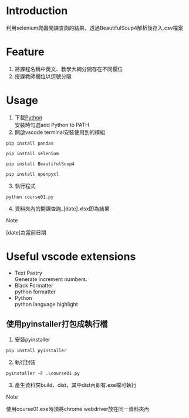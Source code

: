 # Introduction
利用selenium爬蟲開課查詢的結果，透過BeautifulSoup4解析後存入.csv檔案
# Feature
1. 將課程名稱中英文、教學大綱分開存在不同欄位
2. 授課教師欄位以逗號分隔
# Usage
1. 下載[Python](https://www.python.org/downloads/)  
  安裝時勾選add Python to PATH
2. 開啟vscode terminal安裝使用到的模組
```
pip install pandas
```
```
pip install selenium
```
```
pip install BeautifulSoup4
```
```
pip install openpyxl
```
3. 執行程式  
```
python course01.py
```
4. 資料夾內的開課查詢_[date].xlsx即為結果  
> [!Note] 
> [date]為當前日期
# Useful vscode extensions
- Text Pastry  
  Generate increment numbers.
- Black Formatter  
  python formatter
- Python  
  python language highlight
  
## 使用pyinstaller打包成執行檔
1. 安裝pyinstaller
```
pip install pyinstaller
```
2. 執行封裝
```
pyinstaller -F .\course01.py
```
3. 產生資料夾build、dist，其中dist內即有.exe檔可執行
> [!Note]
> 使用course01.exe時須將chrome webdriver放在同一資料夾內